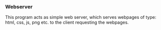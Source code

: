 ### Webserver
This program acts as simple web server, which serves webpages of type: html, css, js, png etc. to the client requesting the webpages. 
